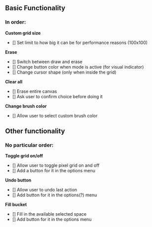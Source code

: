 ## Basic Functionality
### In order:

**Custom grid size**
- [] Set limit to how big it can be for performance reasons (100x100)

**Erase**
- [] Switch between draw and erase
- [] Change button color when mode is active (for visual indicator)
- [] Change cursor shape (only when inside the grid)

**Clear all**
- [] Erase entire canvas
- [] Ask user to confirm choice before doing it

**Change brush color**
- [] Allow user to select custom brush color

## Other functionality
### No particular order:

**Toggle grid on/off**
- [] Allow user to toggle pixel grid on and off
- [] Add a button for it in the options menu

**Undo button**
- [] Allow user to undo last action
- [] Add button for it in the options(?) menu

**Fill bucket**
- [] Fill in the available selected space
- [] Add button for it in the options menu